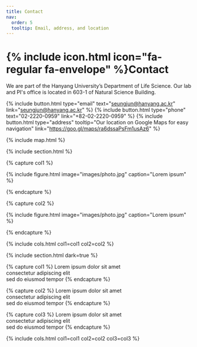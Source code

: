 ```yaml
---
title: Contact
nav:
  order: 5
  tooltip: Email, address, and location
---
```


# {% include icon.html icon="fa-regular fa-envelope" %}Contact

We are part of the Hanyang University’s Department of Life Science. 
Our lab and PI's office is located in 603-1 of Natural Science Building.

{%
  include button.html
  type="email"
  text="seungjun@hanyang.ac.kr"
  link="seungjun@hanyang.ac.kr"
%}
{%
  include button.html
  type="phone"
  text="02-2220-0959"
  link="+82-02-2220-0959"
%}
{%
  include button.html
  type="address"
  tooltip="Our location on Google Maps for easy navigation"
  link="https://goo.gl/maps/ra6dssaPsFm1usAz6"
%}

{% include map.html %}

{% include section.html %}

{% capture col1 %}

{%
  include figure.html
  image="images/photo.jpg"
  caption="Lorem ipsum"
%}

{% endcapture %}

{% capture col2 %}

{%
  include figure.html
  image="images/photo.jpg"
  caption="Lorem ipsum"
%}

{% endcapture %}

{% include cols.html col1=col1 col2=col2 %}

{% include section.html dark=true %}

{% capture col1 %}
Lorem ipsum dolor sit amet  
consectetur adipiscing elit  
sed do eiusmod tempor
{% endcapture %}

{% capture col2 %}
Lorem ipsum dolor sit amet  
consectetur adipiscing elit  
sed do eiusmod tempor
{% endcapture %}

{% capture col3 %}
Lorem ipsum dolor sit amet  
consectetur adipiscing elit  
sed do eiusmod tempor
{% endcapture %}

{% include cols.html col1=col1 col2=col2 col3=col3 %}
